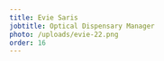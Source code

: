 ```yaml
---
title: Evie Saris
jobtitle: Optical Dispensary Manager
photo: /uploads/evie-22.png
order: 16
---
```


